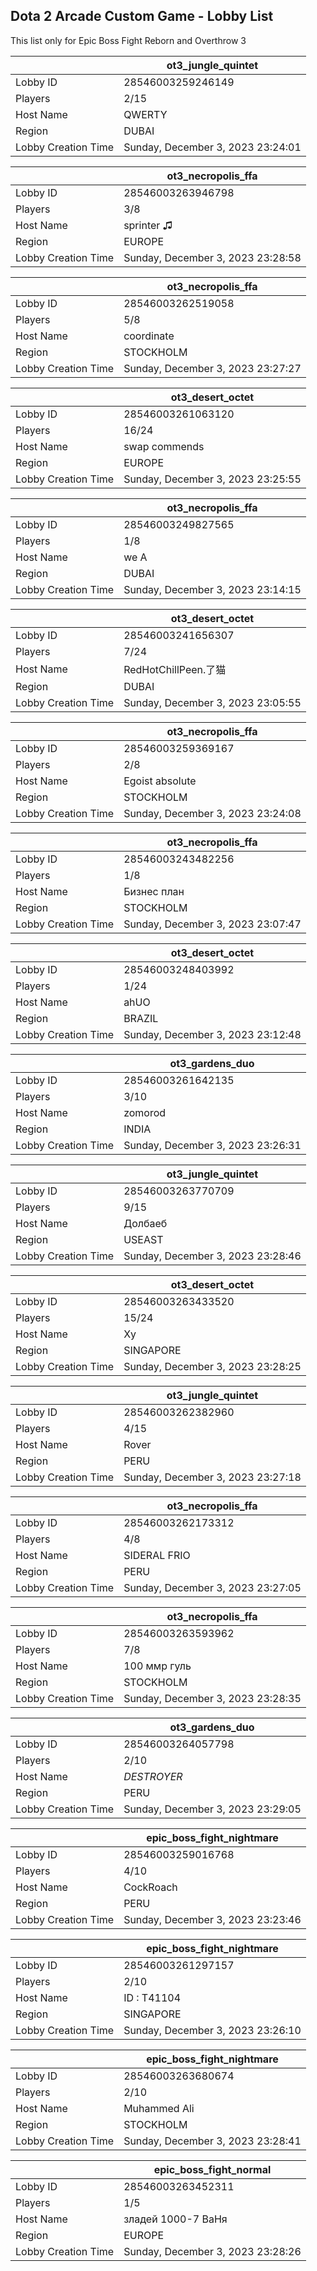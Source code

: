 ## Dota 2 Arcade Custom Game - Lobby List

This list only for Epic Boss Fight Reborn and Overthrow 3

|  | ot3_jungle_quintet |
| ------ | ------ |
| Lobby ID | 28546003259246149 |
| Players | 2/15 |
| Host Name | QWERTY |
| Region | DUBAI |
| Lobby Creation Time | Sunday, December 3, 2023 23:24:01 |


|  | ot3_necropolis_ffa |
| ------ | ------ |
| Lobby ID | 28546003263946798 |
| Players | 3/8 |
| Host Name | sprinter ♫ |
| Region | EUROPE |
| Lobby Creation Time | Sunday, December 3, 2023 23:28:58 |


|  | ot3_necropolis_ffa |
| ------ | ------ |
| Lobby ID | 28546003262519058 |
| Players | 5/8 |
| Host Name | coordinate |
| Region | STOCKHOLM |
| Lobby Creation Time | Sunday, December 3, 2023 23:27:27 |


|  | ot3_desert_octet |
| ------ | ------ |
| Lobby ID | 28546003261063120 |
| Players | 16/24 |
| Host Name | swap commends |
| Region | EUROPE |
| Lobby Creation Time | Sunday, December 3, 2023 23:25:55 |


|  | ot3_necropolis_ffa |
| ------ | ------ |
| Lobby ID | 28546003249827565 |
| Players | 1/8 |
| Host Name | we A |
| Region | DUBAI |
| Lobby Creation Time | Sunday, December 3, 2023 23:14:15 |


|  | ot3_desert_octet |
| ------ | ------ |
| Lobby ID | 28546003241656307 |
| Players | 7/24 |
| Host Name | RedHotChillPeen.了猫 |
| Region | DUBAI |
| Lobby Creation Time | Sunday, December 3, 2023 23:05:55 |


|  | ot3_necropolis_ffa |
| ------ | ------ |
| Lobby ID | 28546003259369167 |
| Players | 2/8 |
| Host Name | Egoist absolute |
| Region | STOCKHOLM |
| Lobby Creation Time | Sunday, December 3, 2023 23:24:08 |


|  | ot3_necropolis_ffa |
| ------ | ------ |
| Lobby ID | 28546003243482256 |
| Players | 1/8 |
| Host Name | Бизнес план |
| Region | STOCKHOLM |
| Lobby Creation Time | Sunday, December 3, 2023 23:07:47 |


|  | ot3_desert_octet |
| ------ | ------ |
| Lobby ID | 28546003248403992 |
| Players | 1/24 |
| Host Name | ahUO |
| Region | BRAZIL |
| Lobby Creation Time | Sunday, December 3, 2023 23:12:48 |


|  | ot3_gardens_duo |
| ------ | ------ |
| Lobby ID | 28546003261642135 |
| Players | 3/10 |
| Host Name | zomorod |
| Region | INDIA |
| Lobby Creation Time | Sunday, December 3, 2023 23:26:31 |


|  | ot3_jungle_quintet |
| ------ | ------ |
| Lobby ID | 28546003263770709 |
| Players | 9/15 |
| Host Name | Долбаеб |
| Region | USEAST |
| Lobby Creation Time | Sunday, December 3, 2023 23:28:46 |


|  | ot3_desert_octet |
| ------ | ------ |
| Lobby ID | 28546003263433520 |
| Players | 15/24 |
| Host Name | Xy |
| Region | SINGAPORE |
| Lobby Creation Time | Sunday, December 3, 2023 23:28:25 |


|  | ot3_jungle_quintet |
| ------ | ------ |
| Lobby ID | 28546003262382960 |
| Players | 4/15 |
| Host Name | Rover |
| Region | PERU |
| Lobby Creation Time | Sunday, December 3, 2023 23:27:18 |


|  | ot3_necropolis_ffa |
| ------ | ------ |
| Lobby ID | 28546003262173312 |
| Players | 4/8 |
| Host Name | SIDERAL FRIO |
| Region | PERU |
| Lobby Creation Time | Sunday, December 3, 2023 23:27:05 |


|  | ot3_necropolis_ffa |
| ------ | ------ |
| Lobby ID | 28546003263593962 |
| Players | 7/8 |
| Host Name | 100 ммр гуль |
| Region | STOCKHOLM |
| Lobby Creation Time | Sunday, December 3, 2023 23:28:35 |


|  | ot3_gardens_duo |
| ------ | ------ |
| Lobby ID | 28546003264057798 |
| Players | 2/10 |
| Host Name | $DESTROYER$ |
| Region | PERU |
| Lobby Creation Time | Sunday, December 3, 2023 23:29:05 |


|  | epic_boss_fight_nightmare |
| ------ | ------ |
| Lobby ID | 28546003259016768 |
| Players | 4/10 |
| Host Name | CockRoach |
| Region | PERU |
| Lobby Creation Time | Sunday, December 3, 2023 23:23:46 |


|  | epic_boss_fight_nightmare |
| ------ | ------ |
| Lobby ID | 28546003261297157 |
| Players | 2/10 |
| Host Name | ID : T41104 |
| Region | SINGAPORE |
| Lobby Creation Time | Sunday, December 3, 2023 23:26:10 |


|  | epic_boss_fight_nightmare |
| ------ | ------ |
| Lobby ID | 28546003263680674 |
| Players | 2/10 |
| Host Name | Muhammed Ali |
| Region | STOCKHOLM |
| Lobby Creation Time | Sunday, December 3, 2023 23:28:41 |


|  | epic_boss_fight_normal |
| ------ | ------ |
| Lobby ID | 28546003263452311 |
| Players | 1/5 |
| Host Name | зладей 1000-7 ВаНя |
| Region | EUROPE |
| Lobby Creation Time | Sunday, December 3, 2023 23:28:26 |


